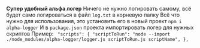 **Супер удобный альфа логер**
Ничего не нужно логировать самому, всё будет само логироваться в файл `log.txt` в корневую папку
Всё что нужно для использования, это установить его в новый проект
`npm i alpha-logger`
И в `package.json` проекта импортировать логер для нужных скриптов
Пример:
<code>
  "scripts": {
    "scriptToRun": "node --import ./node_modules/alpha-logger/logger.js scriptToRun.js scriptName",
  },
</code>